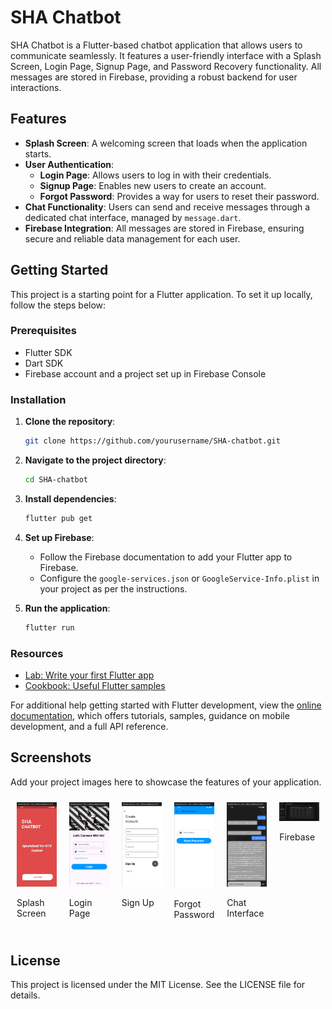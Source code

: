 # SHA Chatbot

SHA Chatbot is a Flutter-based chatbot application that allows users to communicate seamlessly. It features a user-friendly interface with a Splash Screen, Login Page, Signup Page, and Password Recovery functionality. All messages are stored in Firebase, providing a robust backend for user interactions.

## Features

- **Splash Screen**: A welcoming screen that loads when the application starts.
- **User Authentication**:
    - **Login Page**: Allows users to log in with their credentials.
    - **Signup Page**: Enables new users to create an account.
    - **Forgot Password**: Provides a way for users to reset their password.
- **Chat Functionality**: Users can send and receive messages through a dedicated chat interface, managed by `message.dart`.
- **Firebase Integration**: All messages are stored in Firebase, ensuring secure and reliable data management for each user.

## Getting Started

This project is a starting point for a Flutter application. To set it up locally, follow the steps below:

### Prerequisites

- Flutter SDK
- Dart SDK
- Firebase account and a project set up in Firebase Console

### Installation

1. **Clone the repository**:

   ```bash
   git clone https://github.com/yourusername/SHA-chatbot.git
   ```

2. **Navigate to the project directory**:

   ```bash
   cd SHA-chatbot
   ```

3. **Install dependencies**:

   ```bash
   flutter pub get
   ```

4. **Set up Firebase**:
    - Follow the Firebase documentation to add your Flutter app to Firebase.
    - Configure the `google-services.json` or `GoogleService-Info.plist` in your project as per the instructions.

5. **Run the application**:

   ```bash
   flutter run
   ```

### Resources

- [Lab: Write your first Flutter app](https://docs.flutter.dev/get-started/codelab)
- [Cookbook: Useful Flutter samples](https://docs.flutter.dev/cookbook)

For additional help getting started with Flutter development, view the [online documentation](https://docs.flutter.dev/), which offers tutorials, samples, guidance on mobile development, and a full API reference.

## Screenshots

Add your project images here to showcase the features of your application.
<div style="display: flex; flex-wrap: wrap; justify-content: space-between;">
    <div style="flex: 1; margin: 10px;">
        <img src="appimg/SplashScreen.png" alt="Splash Screen" width="300" />
        <p>Splash Screen</p>
    </div>
    <div style="flex: 1; margin: 10px;">
        <img src="appimg/Login.png" alt="Login Page" width="300" />
        <p>Login Page</p>
    </div>
    <div style="flex: 1; margin: 10px;">
        <img src="appimg/SignUp.png" alt="Sign Up" width="300" />
        <p>Sign Up</p>
    </div>
    <div style="flex: 1; margin: 10px;">
        <img src="appimg/ForgetPassword.png" alt="Forgot Password" width="300" />
        <p>Forgot Password</p>
    </div>
    <div style="flex: 1; margin: 10px;">
        <img src="appimg/chat_interface.png" alt="Chat Interface" width="300" />
        <p>Chat Interface</p>
    </div>
    <div style="flex: 1; margin: 10px;">
        <img src="appimg/firebase.png" alt="Firebase" width="300" />
        <p>Firebase</p>
    </div>
</div>


## License

This project is licensed under the MIT License. See the LICENSE file for details.
